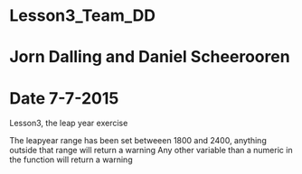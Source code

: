 # Lesson3_Team_DD
# Jorn Dalling and Daniel Scheerooren
# Date 7-7-2015
Lesson3, the leap year exercise

The leapyear range has been set betweeen 1800 and 2400, anything outside that range will return a warning
Any other variable than a numeric in the function will return a warning
